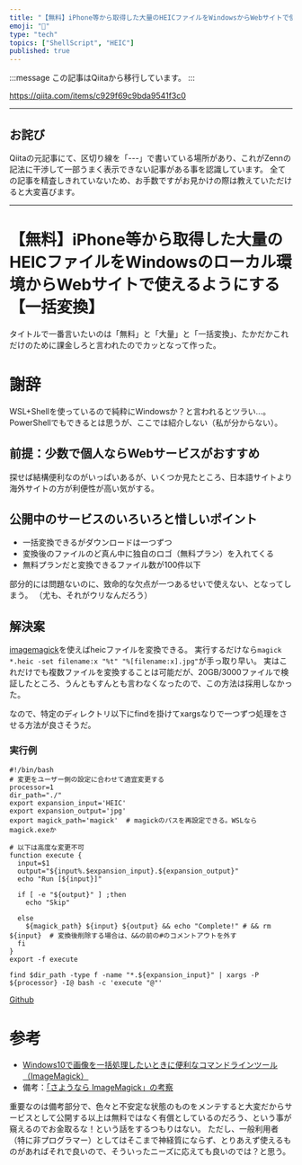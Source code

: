 ```yaml
---
title: "【無料】iPhone等から取得した大量のHEICファイルをWindowsからWebサイトで使えるようにする【一括変換】"
emoji: "📝"
type: "tech"
topics: ["ShellScript", "HEIC"]
published: true
---
```


:::message
この記事はQiitaから移行しています。
:::

https://qiita.com/items/c929f69c9bda9541f3c0

-----

## お詫び
Qiitaの元記事にて、区切り線を「---」で書いている場所があり、これがZennの記法に干渉して一部うまく表示できない記事がある事を認識しています。
全ての記事を精査しきれていないため、お手数ですがお見かけの際は教えていただけると大変喜びます。

-----

# 【無料】iPhone等から取得した大量のHEICファイルをWindowsのローカル環境からWebサイトで使えるようにする【一括変換】
タイトルで一番言いたいのは「無料」と「大量」と「一括変換」、たかだかこれだけのために課金しろと言われたのでカッとなって作った。

# 謝辞
WSL+Shellを使っているので純粋にWindowsか？と言われるとツラい…。
PowerShellでもできるとは思うが、ここでは紹介しない（私が分からない）。

## 前提：少数で個人ならWebサービスがおすすめ
探せば結構便利なのがいっぱいあるが、いくつか見たところ、日本語サイトより海外サイトの方が利便性が高い気がする。

## 公開中のサービスのいろいろと惜しいポイント
- 一括変換できるがダウンロードは一つずつ
- 変換後のファイルのど真ん中に独自のロゴ（無料プラン）を入れてくる
- 無料プランだと変換できるファイル数が100件以下

部分的には問題ないのに、致命的な欠点が一つあるせいで使えない、となってしまう。
（尤も、それがウリなんだろう）

## 解決案
[imagemagick](https://imagemagick.org/)を使えばheicファイルを変換できる。
実行するだけなら`magick *.heic -set filename:x "%t" "%[filename:x].jpg"`が手っ取り早い。
実はこれだけでも複数ファイルを変換することは可能だが、20GB/3000ファイルで検証したところ、うんともすんとも言わなくなったので、この方法は採用しなかった。

なので、特定のディレクトリ以下にfindを掛けてxargsなりで一つずつ処理をさせる方法が良さそうだ。

### 実行例
``` heic2jpg.bsh
#!/bin/bash
# 変更をユーザー側の設定に合わせて適宜変更する
processor=1
dir_path="./"
export expansion_input='HEIC'
export expansion_output='jpg'
export magick_path='magick'  # magickのパスを再設定できる。WSLならmagick.exeか

# 以下は高度な変更不可
function execute {
  input=$1
  output="${input%.$expansion_input}.${expansion_output}"
  echo "Run [${input}]"

  if [ -e "${output}" ] ;then
    echo "Skip"

  else
    ${magick_path} ${input} ${output} && echo "Complete!" # && rm ${input}  # 変換後削除する場合は、&&の前の#のコメントアウトを外す
  fi
}
export -f execute

find $dir_path -type f -name "*.${expansion_input}" | xargs -P ${processor} -I@ bash -c 'execute "@"'
```
[Github](https://github.com/shimajima-eiji/Chocolatey/blob/master/tool/heic2jpg.bsh)

# 参考
- [Windows10で画像を一括処理したいときに便利なコマンドラインツール（ImageMagick）](https://4thsight.xyz/8342)
- 備考：[「さようなら ImageMagick」の考察](https://qiita.com/yoya/items/2076c1f5137d4041e3aa)

重要なのは備考部分で、色々と不安定な状態のものをメンテすると大変だからサービスとして公開する以上は無料ではなく有償としているのだろう、という事が窺えるのでお金取るな！という話をするつもりはない。
ただし、一般利用者（特に非プログラマー）としてはそこまで神経質にならず、とりあえず使えるものがあればそれで良いので、そういったニーズに応えても良いのでは？と思う。

